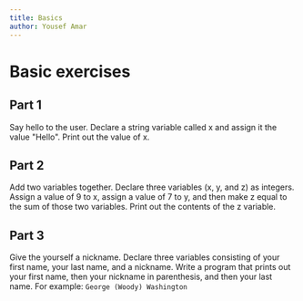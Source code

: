 ```yaml
---
title: Basics
author: Yousef Amar
---
```


# Basic exercises

## Part 1

Say hello to the user. Declare a string variable called x and assign it the value "Hello". Print out the value of x.

## Part 2

Add two variables together. Declare three variables (x, y, and z) as integers. Assign a value of 9 to x, assign a value of 7 to y, and then make z equal to the sum of those two variables. Print out the contents of the z variable.

## Part 3

Give the yourself a nickname. Declare three variables consisting of your first name, your last name, and
a nickname. Write a program that prints out your first name, then your nickname in parenthesis, and then your last name. For example: `George (Woody) Washington`
